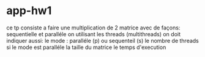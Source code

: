 # app-hw1
ce tp consiste a faire une multiplication de 2 matrice avec de façons: sequentielle  et  paralléle on utilisant les threads (multithreads) 
on doit indiquer aussi:
le mode : paralléle (p) ou sequenteil (s)
le nombre de threads si le mode est paralléle
la taille du matrice
le temps d'execution 


